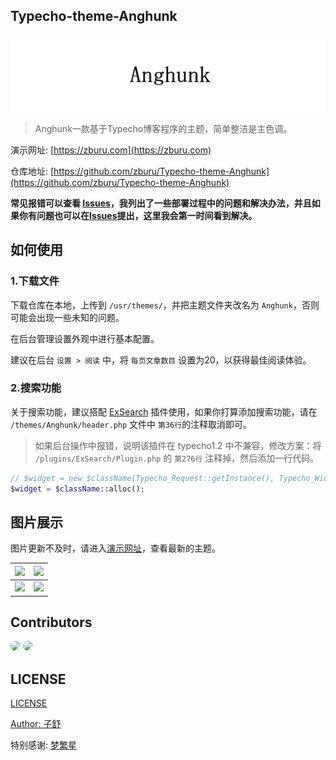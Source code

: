 ## Typecho-theme-Anghunk

![](./css/theme-logo.png)

>Anghunk一款基于Typecho博客程序的主题，简单整洁是主色调。

演示网址: [https://zburu.com](https://zburu.com)

仓库地址: [https://github.com/zburu/Typecho-theme-Anghunk](https://github.com/zburu/Typecho-theme-Anghunk)

**常见报错可以查看 [Issues](https://github.com/zburu/Typecho-theme-Anghunk/issues)，我列出了一些部署过程中的问题和解决办法，并且如果你有问题也可以在[Issues](https://github.com/zburu/Typecho-theme-Anghunk/issues)提出，这里我会第一时间看到解决。**


## 如何使用

### 1.下载文件

下载仓库在本地，上传到 `/usr/themes/`，并把主题文件夹改名为 `Anghunk`，否则可能会出现一些未知的问题。

在后台管理设置外观中进行基本配置。

建议在后台 `设置 > 阅读` 中，将 `每页文章数目` 设置为20，以获得最佳阅读体验。

### 2.搜索功能

关于搜索功能，建议搭配 [ExSearch](https://github.com/AlanDecode/Typecho-Plugin-ExSearch) 插件使用，如果你打算添加搜索功能，请在 `/themes/Anghunk/header.php` 文件中 `第36行`的注释取消即可。

>如果后台操作中报错，说明该插件在 typecho1.2 中不兼容，修改方案：将 `/plugins/ExSearch/Plugin.php` 的 `第276行` 注释掉，然后添加一行代码。

```php
// $widget = new $className(Typecho_Request::getInstance(), Typecho_Widget_Helper_Empty::getInstance());
$widget = $className::alloc();
```

## 图片展示

图片更新不及时，请进入[演示网址](https://zburu.com)，查看最新的主题。

|![](https://zburu.coding.net/p/img/d/pic-cdn/git/raw/main/2022/05/09/aa2207866648bd86280eb957a6759727.png)|![](https://zburu.coding.net/p/img/d/pic-cdn/git/raw/main/2022/05/09/3e72febdf75d5f6618296823e7ecccb0.png)|
|---|---|
|![](https://zburu.coding.net/p/img/d/pic-cdn/git/raw/main/2022/05/09/4a7c17ee31fa19ab008471aeaf8366f2.png)|![](https://zburu.coding.net/p/img/d/pic-cdn/git/raw/main/2022/05/09/a789d3f50ce39d8aa3f6933f3720c7f8.png)|


## Contributors 

<a href="https://github.com/zburu" target="_blank"><img style="width:40px;border-radius:50%;" src="https://avatars.githubusercontent.com/u/65840178?v=4"></a>
<a href="https://www.emoao.com/" target="_blank"><img style="width:40px;border-radius:50%;" src="https://q2.qlogo.cn/g?b=qq&nk=2502393029&s=100"></a>

## LICENSE

[LICENSE](./LICENSE)

[Author: 子舒](https://zburu.com)

特别感谢: [梦繁星](https://www.emoao.com/)